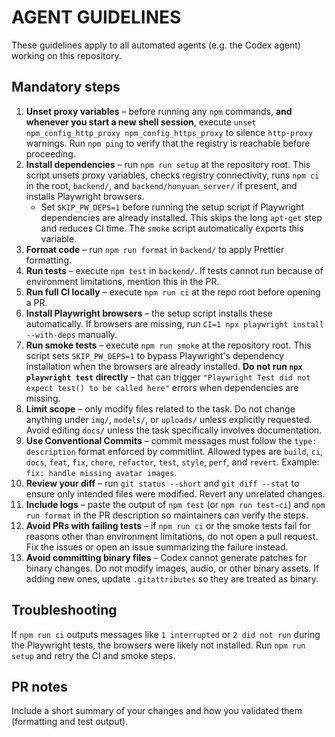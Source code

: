 # AGENT GUIDELINES

These guidelines apply to all automated agents (e.g. the Codex agent) working on this repository.

## Mandatory steps

1. **Unset proxy variables** – before running any `npm` commands, **and whenever you start a new shell session**, execute `unset npm_config_http_proxy npm_config_https_proxy` to silence `http-proxy` warnings.
   Run `npm ping` to verify that the registry is reachable before proceeding.
2. **Install dependencies** – run `npm run setup` at the repository root. This script unsets proxy variables, checks registry connectivity, runs `npm ci` in the root, `backend/`, and `backend/hunyuan_server/` if present, and installs Playwright browsers.
   - Set `SKIP_PW_DEPS=1` before running the setup script if Playwright dependencies are already installed. This skips the long `apt-get` step and reduces CI time. The `smoke` script automatically exports this variable.
3. **Format code** – run `npm run format` in `backend/` to apply Prettier formatting.
4. **Run tests** – execute `npm test` in `backend/`. If tests cannot run because of environment limitations, mention this in the PR.
5. **Run full CI locally** – execute `npm run ci` at the repo root before opening a PR.
6. **Install Playwright browsers** – the setup script installs these automatically. If browsers are missing, run `CI=1 npx playwright install --with-deps` manually.
7. **Run smoke tests** – execute `npm run smoke` at the repository root. This script sets `SKIP_PW_DEPS=1` to bypass Playwright's dependency installation when the browsers are already installed. **Do not run `npx playwright test` directly** – that can trigger `"Playwright Test did not expect test() to be called here"` errors when dependencies are missing.
8. **Limit scope** – only modify files related to the task. Do not change anything under `img/`, `models/`, or `uploads/` unless explicitly requested. Avoid editing `docs/` unless the task specifically involves documentation.
9. **Use Conventional Commits** – commit messages must follow the `type: description` format enforced by commitlint. Allowed types are `build`, `ci`, `docs`, `feat`, `fix`, `chore`, `refactor`, `test`, `style`, `perf`, and `revert`. Example: `fix: handle missing avatar images`.
10. **Review your diff** – run `git status --short` and `git diff --stat` to ensure only intended files were modified. Revert any unrelated changes.
11. **Include logs** – paste the output of `npm test` (or `npm run test-ci`) and `npm run format` in the PR description so maintainers can verify the steps.
12. **Avoid PRs with failing tests** – if `npm run ci` or the smoke tests fail for reasons other than environment limitations, do not open a pull request. Fix the issues or open an issue summarizing the failure instead.
13. **Avoid committing binary files** – Codex cannot generate patches for binary changes. Do not modify images, audio, or other binary assets. If adding new ones, update `.gitattributes` so they are treated as binary.

## Troubleshooting

If `npm run ci` outputs messages like `1 interrupted` or `2 did not run` during the Playwright tests, the browsers were likely not installed. Run `npm run setup` and retry the CI and smoke steps.

## PR notes

Include a short summary of your changes and how you validated them (formatting and test output).
